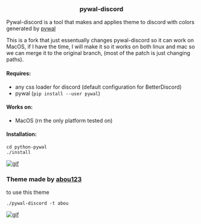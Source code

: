<h3 align='center'> pywal-discord </h3>

Pywal-discord is a tool that makes and applies theme to discord with colors generated by <a href="https://github.com/dylanaraps/pywal" target="_blank">pywal</a>

This is a fork that just essentually changes pywal-discord so it can work on MacOS, if I have the time, I will make it so it works on both linux and mac so we can merge it
to the original branch, (most of the patch is just changing paths).

#### Requires:

- any css loader for discord (default configuration for BetterDiscord)
- pywal (`pip install --user pywal`)

#### Works on:

- MacOS (rn the only platform tested on)

#### Installation:

```
cd python-pywal
./install
```

[![gif](https://raw.githubusercontent.com/FilipLitwora/pywal-discord/master/images/out.gif)](https://www.youtube.com/watch?v=HZ7CXAt3N2Y)

### Theme made by <a href="https://github.com/abou123" target="_blank">abou123</a>

to use this theme

```
./pywal-discord -t abou
```

[![gif](https://j.gifs.com/jZPm0W.gif)](https://youtu.be/2idHgpGWteA)

